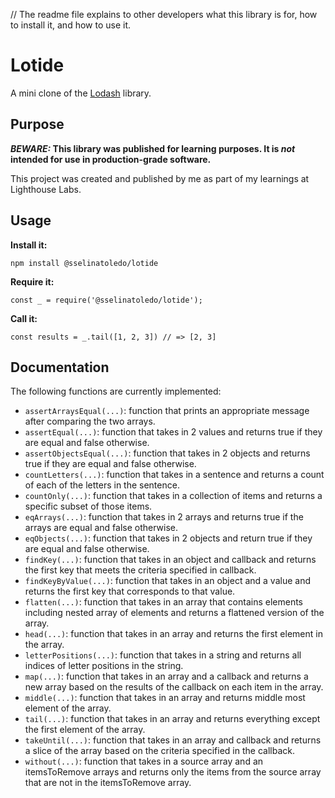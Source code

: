 // The readme file explains to other developers what this library is for, how to install it, and how to use it.

# Lotide

A mini clone of the [Lodash](https://lodash.com) library.

## Purpose

**_BEWARE:_ This library was published for learning purposes. It is _not_ intended for use in production-grade software.**

This project was created and published by me as part of my learnings at Lighthouse Labs. 

## Usage

**Install it:**

`npm install @sselinatoledo/lotide`

**Require it:**

`const _ = require('@sselinatoledo/lotide');`

**Call it:**

`const results = _.tail([1, 2, 3]) // => [2, 3]`

## Documentation

The following functions are currently implemented:

* `assertArraysEqual(...)`: function that prints an appropriate message after comparing the two arrays.
* `assertEqual(...)`: function that takes in 2 values and returns true if they are equal and false otherwise.
* `assertObjectsEqual(...)`: function that takes in 2 objects and returns true if they are equal and false otherwise.
* `countLetters(...)`: function that takes in a sentence and returns a count of each of the letters in the sentence.
* `countOnly(...)`: function that takes in a collection of items and returns a specific subset of those items.
* `eqArrays(...)`: function that takes in 2 arrays and returns true if the arrays are equal and false otherwise.
* `eqObjects(...)`: function that takes in 2 objects and return true if they are equal and false otherwise. 
* `findKey(...)`: function that takes in an object and callback and returns the first key that meets the criteria specified in callback.
* `findKeyByValue(...)`: function that takes in an object and a value and returns the first key that corresponds to that value.
* `flatten(...)`: function that takes in an array that contains elements including nested array of elements and returns a flattened version of the array.
* `head(...)`: function that takes in an array and returns the first element in the array.
* `letterPositions(...)`: function that takes in a string and returns all indices of letter positions in the string.
* `map(...)`: function that takes in an array and a callback and returns a new array based on the results of the callback on each item in the array.
* `middle(...)`: function that takes in an array and returns middle most element of the array.
* `tail(...)`: function that takes in an array and returns everything except the first element of the array.
* `takeUntil(...)`: function that takes in an array and callback and returns a slice of the array based on the criteria specified in the callback.
* `without(...)`: function that takes in a source array and an itemsToRemove arrays and returns only the items from the source array that are not in the itemsToRemove array.
